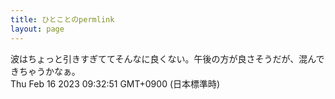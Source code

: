 ```yaml
---
title: ひとことのpermlink
layout: page
---
```

<div class="box" dt="1676507571036">
  波はちょっと引きすぎててそんなに良くない。午後の方が良さそうだが、混んできちゃうかなぁ。
  <div class="content is-small">Thu Feb 16 2023 09:32:51 GMT+0900 (日本標準時)</div>
</div>